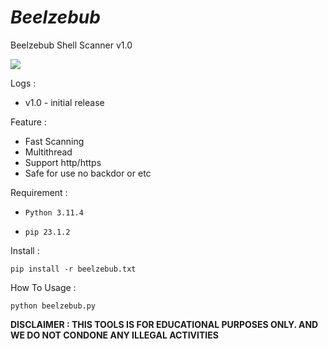 # _Beelzebub_
Beelzebub Shell Scanner v1.0

<img src="https://raw.githubusercontent.com/InMyMine7/Beelzebub/main/bel.jpg">

Logs :
- v1.0 - initial release

Feature : 
- Fast Scanning
- Multithread
- Support http/https
- Safe for use no backdor or etc

Requirement :

- `Python 3.11.4`

- `pip 23.1.2`

Install :

```
pip install -r beelzebub.txt
```
How To Usage :

```
python beelzebub.py
```

**DISCLAIMER : THIS TOOLS IS FOR EDUCATIONAL PURPOSES ONLY. 
AND WE DO NOT CONDONE ANY ILLEGAL ACTIVITIES**
